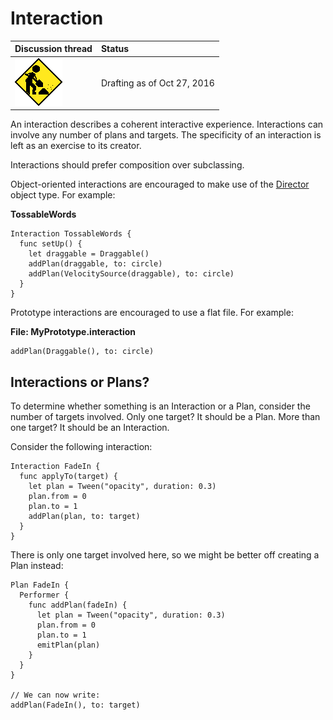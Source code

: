 # Interaction

| Discussion thread | Status |
|:------------------|:-------|
| ![](../../_assets/under-construction-flashing-barracade-animation.gif) | Drafting as of Oct 27, 2016 |

An interaction describes a coherent interactive experience. Interactions can involve any number of plans and targets. The specificity of an interaction is left as an exercise to its creator.

Interactions should prefer composition over subclassing.

Object-oriented interactions are encouraged to make use of the [Director](director.md) object type. For example:

**TossableWords**

```
Interaction TossableWords {
  func setUp() {
    let draggable = Draggable()
    addPlan(draggable, to: circle)
    addPlan(VelocitySource(draggable), to: circle)
  }
}
```

Prototype interactions are encouraged to use a flat file. For example:

**File: MyPrototype.interaction**

```
addPlan(Draggable(), to: circle)
```

## Interactions or Plans?

To determine whether something is an Interaction or a Plan, consider the number of targets involved. Only one target? It should be a Plan. More than one target? It should be an Interaction.

Consider the following interaction:

```
Interaction FadeIn {
  func applyTo(target) {
    let plan = Tween("opacity", duration: 0.3)
    plan.from = 0
    plan.to = 1
    addPlan(plan, to: target)
  }
}
```

There is only one target involved here, so we might be better off creating a Plan instead:

```
Plan FadeIn {
  Performer {
    func addPlan(fadeIn) {
      let plan = Tween("opacity", duration: 0.3)
      plan.from = 0
      plan.to = 1
      emitPlan(plan)
    }
  }
}

// We can now write:
addPlan(FadeIn(), to: target)
```
